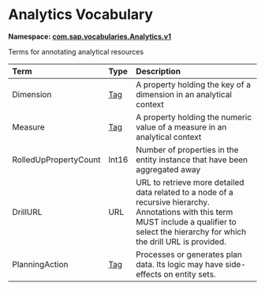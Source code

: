 # Analytics Vocabulary
**Namespace: [com.sap.vocabularies.Analytics.v1](Analytics.xml)**

Terms for annotating analytical resources


Term|Type|Description
:---|:---|:----------
Dimension|[Tag](Org.OData.Core.V1.md#Tag)|A property holding the key of a dimension in an analytical context
Measure|[Tag](Org.OData.Core.V1.md#Tag)|A property holding the numeric value of a measure in an analytical context
RolledUpPropertyCount|Int16|Number of properties in the entity instance that have been aggregated away
DrillURL|URL|URL to retrieve more detailed data related to a node of a recursive hierarchy. Annotations with this term MUST include a qualifier to select the hierarchy for which the drill URL is provided.
PlanningAction|[Tag](Org.OData.Core.V1.md#Tag)|Processes or generates plan data. Its logic may have side-effects on entity sets.
